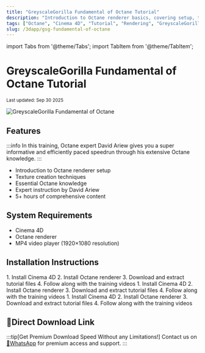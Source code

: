 ```yaml
---
title: "GreyscaleGorilla Fundamental of Octane Tutorial"
description: "Introduction to Octane renderer basics, covering setup, texture creation, and essential techniques for Cinema 4D users by Octane expert David Ariew."
tags: ["Octane", "Cinema 4D", "Tutorial", "Rendering", "GreyscaleGorilla", "GSG"]
slug: /3dapp/gsg-fundamental-of-octane
---
```


import Tabs from '@theme/Tabs';
import TabItem from '@theme/TabItem';

# GreyscaleGorilla Fundamental of Octane Tutorial

<sub>Last updated: Sep 30 2025</sub>

![GreyscaleGorilla Fundamental of Octane](https://www.gfxcamp.com/wp-content/uploads/2025/09/GreyscaleGorilla-Fundamental-of-Octane.jpg)

## Features

:::info
In this training, Octane expert David Ariew gives you a super informative and efficiently paced speedrun through his extensive Octane knowledge.
:::

- Introduction to Octane renderer setup
- Texture creation techniques
- Essential Octane knowledge
- Expert instruction by David Ariew
- 5+ hours of comprehensive content

## System Requirements

- Cinema 4D
- Octane renderer
- MP4 video player (1920×1080 resolution)

## Installation Instructions

<Tabs>
<TabItem value="windows" label="Windows">
1. Install Cinema 4D
2. Install Octane renderer
3. Download and extract tutorial files
4. Follow along with the training videos
</TabItem>
<TabItem value="macos" label="macOS">
1. Install Cinema 4D
2. Install Octane renderer
3. Download and extract tutorial files
4. Follow along with the training videos
</TabItem>
<TabItem value="linux" label="Linux">
1. Install Cinema 4D
2. Install Octane renderer
3. Download and extract tutorial files
4. Follow along with the training videos
</TabItem>
</Tabs>

## 🚀Direct Download Link
:::tip[Get Premium Download Speed Without any Limitations!]
Contact us on [💬WhatsApp](https://wa.me/+8613237610083) for premium  access and support.
:::